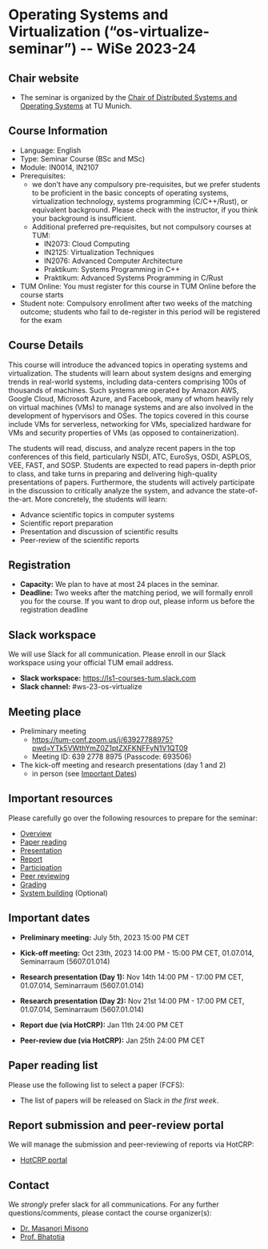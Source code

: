 # Operating Systems and Virtualization (“os-virtualize-seminar”) -- WiSe 2023-24

## Chair website

- The seminar is organized by the [Chair of Distributed Systems and Operating Systems](https://dse.in.tum.de/) at TU Munich.

## Course Information
- Language: English
- Type: Seminar Course (BSc and MSc)
- Module: IN0014, IN2107
- Prerequisites:
   - we don’t have any compulsory pre-requisites, but we prefer students to be proficient in the basic concepts of operating systems, virtualization technology, systems programming (C/C++/Rust), or equivalent background. Please check with the instructor, if you think your background is insufficient.
   - Additional preferred pre-requisites, but not compulsory courses at TUM:
      - IN2073: Cloud Computing
      - IN2125: Virtualization Techniques
      - IN2076: Advanced Computer Architecture
      - Praktikum: Systems Programming in C++
      - Praktikum: Advanced Systems Programming in C/Rust
- TUM Online: You must register for this course in TUM Online before the course starts
- Student note: Compulsory enrollment after two weeks of the matching outcome; students who fail to de-register in this period will be registered for the exam

## Course Details
This course will introduce the advanced topics in operating systems and virtualization. The students will learn about system designs and emerging trends in real-world systems, including data-centers comprising 100s of thousands of machines. Such systems are operated by Amazon AWS, Google Cloud, Microsoft Azure, and Facebook, many of whom heavily rely on virtual machines (VMs) to manage systems and are also involved in the development of hypervisors and OSes. The topics covered in this course include VMs for serverless, networking for VMs, specialized hardware for VMs and  security properties of VMs (as opposed to containerization).

The students will read, discuss, and analyze recent papers in the top conferences of this field, particularly NSDI, ATC, EuroSys, OSDI, ASPLOS, VEE, FAST, and SOSP. Students are expected to read papers in-depth prior to class, and take turns in preparing and delivering high-quality presentations of papers. Furthermore, the students will actively participate in the discussion to critically analyze the system, and advance the state-of-the-art. More concretely, the students will learn:
- Advance scientific topics in computer systems
- Scientific report preparation 
- Presentation and discussion of scientific results
- Peer-review of the scientific reports

## Registration

- **Capacity:** We plan to have at most 24 places in the seminar.
- **Deadline:** Two weeks after the matching period, we will formally enroll you for the course. If you want to drop out, please inform us before the registration deadline

## Slack workspace

We will use Slack for all communication. Please enroll in our Slack workspace using your official TUM email address.

- **Slack workspace:** https://ls1-courses-tum.slack.com
- **Slack channel:** #ws-23-os-virtualize

## Meeting place

- Preliminary meeting
   - https://tum-conf.zoom.us/j/63927788975?pwd=YTk5VWthYmZ0Z1ptZXFKNFFyN1V1QT09
   - Meeting ID: 639 2778 8975 (Passcode: 693506)
- The kick-off meeting and research presentations (day 1 and 2)
   - in person (see [Important Dates](#important-dates))

## Important resources

Please carefully go over the following resources to prepare for the seminar:

- [Overview](docs/os-virtualize-overview.pdf)
- [Paper reading](docs/paper-reading.pdf)
- [Presentation](docs/presentation.pdf)
- [Report](docs/report.pdf)
- [Participation](docs/participation.pdf)
- [Peer reviewing](docs/peer-review.pdf)
- [Grading](docs/grading.pdf)
- [System building](docs/system-building.pdf) (Optional)

## Important dates

- **Preliminary meeting:** July 5th, 2023 15:00 PM CET

- **Kick-off meeting:** Oct 23th, 2023 14:00 PM - 15:00 PM CET, 01.07.014, Seminarraum (5607.01.014)

- **Research presentation (Day 1):** Nov 14th 14:00 PM - 17:00 PM CET, 01.07.014, Seminarraum (5607.01.014)

- **Research presentation (Day 2):** Nov 21st 14:00 PM - 17:00 PM CET, 01.07.014, Seminarraum (5607.01.014)

- **Report due (via HotCRP):** Jan 11th 24:00 PM CET

- **Peer-review due (via HotCRP):** Jan 25th 24:00 PM CET


## Paper reading list

Please use the following list to select a paper (FCFS):

- The list of papers will be released on Slack *in the first week*.


## Report submission and peer-review portal

We will manage the submission and peer-reviewing of reports via HotCRP:

- [HotCRP portal](https://tum-ss2021.hotcrp.com/)


## Contact

We *strongly* prefer slack for all communications. For any further questions/comments, please contact the course organizer(s):
- [Dr. Masanori Misono](https://mmisono.github.io/)
- [Prof. Bhatotia](https://dse.in.tum.de/bhatotia/)



